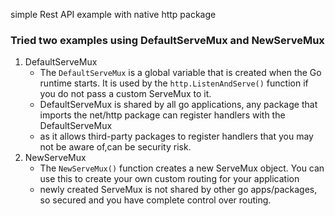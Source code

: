 simple Rest API example with native http package

### Tried two examples using DefaultServeMux and NewServeMux

1. DefaultServeMux
     - The `DefaultServeMux` is a global variable that is created when the Go runtime starts. It is used by the `http.ListenAndServe()` function if you do not pass a custom ServeMux to it.
      - DefaultServeMux is shared by all go applications, any package that imports the net/http package can register handlers with the DefaultServeMux
      - as it allows third-party packages to register handlers that you may not be aware of,can be security risk. 
2. NewServeMux
    - The `NewServeMux()` function creates a new ServeMux object. You can use this to create your own custom routing for your application 
    - newly created ServeMux is not shared by other go apps/packages, so secured and you have complete control over routing.